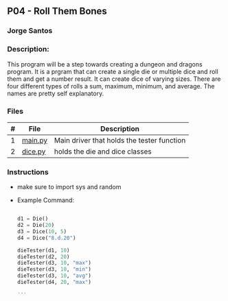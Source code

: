 ## P04 - Roll Them Bones
### Jorge Santos
### Description:

This program will be a step towards creating a dungeon and dragons program. It is a prgram that can create a single die or
multiple dice and roll them and get a number result. It can create dice of varying sizes. There are four different types of rolls
a sum, maximum, minimum, and average. The names are pretty self explanatory.



### Files

|   #   | File            | Description                                        |
| :---: | --------------- | -------------------------------------------------- |
|   1   | [main.py](https://github.com/jorcsan/2143-OOP-Santos/blob/main/Assignments/P04/main.py)   | Main driver that holds the tester function    |
|   2   |  [dice.py](https://github.com/jorcsan/2143-OOP-Santos/blob/main/Assignments/P04/dice.py)  | holds the die and dice classes       |


### Instructions

- make sure to import sys and random



- Example Command:
  
  ```python
  
  d1 = Die()
  d2 = Die(20)
  d3 = Dice(10, 5)
  d4 = Dice("8.d.20")

  dieTester(d1, 10)
  dieTester(d2, 20)
  dieTester(d3, 10, "max")
  dieTester(d3, 10, "min")
  dieTester(d3, 10, "avg")
  dieTester(d4, 20, "max")
  
  '''
